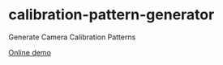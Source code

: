 # calibration-pattern-generator
Generate Camera Calibration Patterns

[Online demo](https://texflip.altervista.org/calibration-pattern-generator/)